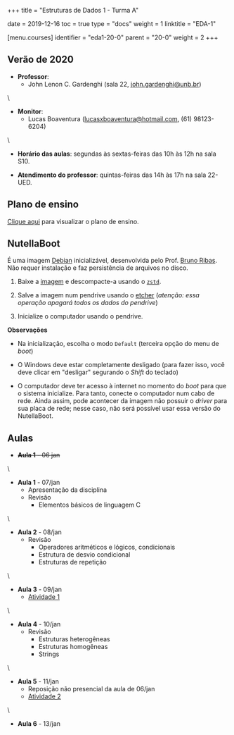 +++
title = "Estruturas de Dados 1 - Turma A"

date = 2019-12-16
toc = true
type = "docs"
weight = 1
linktitle = "EDA-1"

[menu.courses]
  identifier = "eda1-20-0"
  parent = "20-0"
  weight = 2
+++

## Verão de 2020

* **Professor**:
   * John Lenon C. Gardenghi (sala 22, john.gardenghi@unb.br)

\

* **Monitor**:
   * Lucas Boaventura (lucasxboaventura@hotmail.com, (61) 98123-6204)

\

* **Horário das aulas**: segundas às sextas-feiras das 10h às 12h na sala S10.

* **Atendimento do professor**: quintas-feiras das 14h às 17h na sala 22-UED.

## Plano de ensino

[Clique aqui](/courses/2020_0/eda1/plano_eda1_20_0.pdf) para visualizar o plano de ensino.

## NutellaBoot

É uma imagem [Debian](https://www.debian.org/) inicializável, desenvolvida pelo Prof. [Bruno Ribas](http://www.brunoribas.com.br/). Não requer instalação e faz persistência de arquivos no disco.

1. Baixe a
[imagem](https://sourceforge.net/projects/nutellaboot/files/unb-images/unb-boot-pendrive.raw.zst/download)
e descompacte-a usando o [`zstd`](https://facebook.github.io/zstd/).

2. Salve a imagem num pendrive usando o
[etcher](https://www.balena.io/etcher/) (*atenção: essa operação
apagará todos os dados do pendrive*)

3. Inicialize o computador usando o pendrive.

**Observações**

* Na inicialização, escolha o modo `Default` (terceira opção do menu
  de *boot*)

* O Windows deve estar completamente desligado (para fazer isso, você
  deve clicar em "desligar" segurando o *Shift* do teclado)

* O computador deve ter acesso à internet no momento do *boot* para
  que o sistema inicialize. Para tanto, conecte o computador num cabo
  de rede. Ainda assim, pode acontecer da imagem não possuir o
  *driver* para sua placa de rede; nesse caso, não será possível usar
  essa versão do NutellaBoot.

## Aulas

* <s>**Aula 1** - 06 jan</s>

\

* **Aula 1** - 07/jan
  * Apresentação da disciplina
  * Revisão
     * Elementos básicos de linguagem C

\

* **Aula 2** - 08/jan
  * Revisão
     * Operadores aritméticos e lógicos, condicionais
     * Estrutura de desvio condicional
     * Estruturas de repetição

\

* **Aula 3** - 09/jan
  * [Atividade 1](https://moj.naquadah.com.br/cgi-bin/contest.sh/jl_eda1a_a1_2020_0)

\

* **Aula 4** - 10/jan
  * Revisão
     * Estruturas heterogêneas
     * Estruturas homogêneas
     * Strings

\

* **Aula 5** - 11/jan
  * Reposição não presencial da aula de 06/jan
  * [Atividade 2](https://moj.naquadah.com.br/cgi-bin/contest.sh/jl_eda1a_a2_2020_0)

\

* **Aula 6** - 13/jan